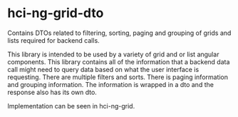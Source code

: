 # hci-ng-grid-dto

Contains DTOs related to filtering, sorting, paging and grouping of grids and lists required for backend calls.

This library is intended to be used by a variety of grid and or list angular components.  This library contains all
of the information that a backend data call might need to query data based on what the user interface is requesting.
There are multiple filters and sorts.  There is paging information and grouping information.  The information is wrapped
in a dto and the response also has its own dto.

Implementation can be seen in hci-ng-grid.
